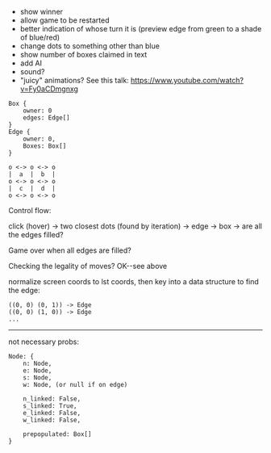 - show winner
- allow game to be restarted
- better indication of whose turn it is (preview edge from green to a shade of blue/red)
- change dots to something other than blue
- show number of boxes claimed in text
- add AI
- sound?
- "juicy" animations? See this talk: https://www.youtube.com/watch?v=Fy0aCDmgnxg


```
Box {
    owner: 0
    edges: Edge[]
}
Edge {
    owner: 0,
    Boxes: Box[]
}

o <-> o <-> o
|  a  |  b  |
o <-> o <-> o
|  c  |  d  |
o <-> o <-> o
```
Control flow:

click (hover) -> two closest dots (found by iteration) -> edge -> box -> are all the edges filled?

Game over when all edges are filled? 

Checking the legality of moves? OK--see above

normalize screen coords to lst coords, then key into a data structure to find the edge:
```
((0, 0) (0, 1)) -> Edge
((0, 0) (1, 0)) -> Edge
...
```

------

not necessary probs:

```
Node: {
    n: Node,
    e: Node,
    s: Node,
    w: Node, (or null if on edge) 

    n_linked: False,
    s_linked: True,
    e_linked: False,
    w_linked: False,

    prepopulated: Box[]
}
```